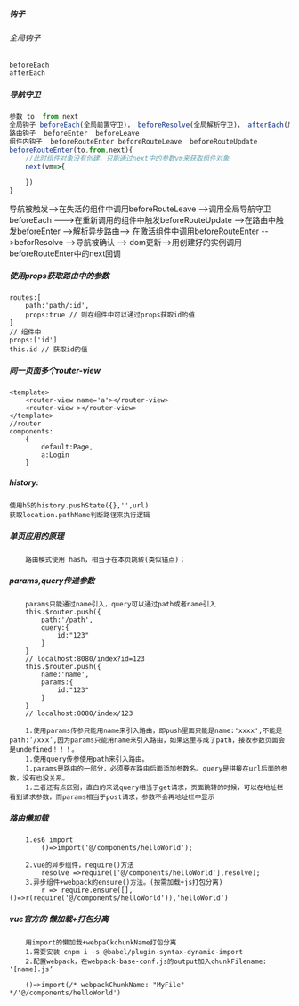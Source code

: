 ##### 钩子
###### 全局钩子
```js
beforeEach
afterEach
```

##### 导航守卫
```js
参数 to  from next
全局钩子 beforeEach(全局前置守卫)， beforeResolve(全局解析守卫)， afterEach(后置钩子，不会接收next函数)
路由钩子  beforeEnter  beforeLeave
组件内钩子  beforeRouteEnter beforeRouteLeave  beforeRouteUpdate
beforeRouteEnter(to,from,next){
    //此时组件对象没有创建，只能通过next中的参数vm来获取组件对象
    next(vm=>{

    })
}
```
导航被触发-->在失活的组件中调用beforeRouteLeave -->调用全局导航守卫beforeEach --->在重新调用的组件中触发beforeRouteUpdate
-->在路由中触发beforeEnter -->解析异步路由--> 在激活组件中调用beforeRouteEnter -->beforResolve -->导航被确认
--> dom更新-->用创建好的实例调用beforeRouteEnter中的next回调

#####  使用props获取路由中的参数

    routes:[
        path:'path/:id',
        props:true // 则在组件中可以通过props获取id的值
    ] 
    // 组件中
    props:['id']
    this.id // 获取id的值

##### 同一页面多个router-view
    <template>
        <router-view name='a'></router-view>
        <router-view ></router-view>
    </template>
    //router
    components:
        {
            default:Page,
            a:Login
        }

##### history:
	使用h5的history.pushState({},'',url)
	获取location.pathName判断路径来执行逻辑

##### 单页应用的原理
		路由模式使用 hash，相当于在本页跳转(类似锚点)；

##### params,query传递参数
		params只能通过name引入，query可以通过path或者name引入 
		this.$router.push({
			path:'/path',
			query:{
				id:"123"
			}
		}
		// localhost:8080/index?id=123
		this.$router.push({
			name:'name',
			params:{
				id:"123"
			}
		} 
		// localhost:8080/index/123
		
		1.使用params传参只能用name来引入路由，即push里面只能是name:'xxxx',不能是path:’/xxx’,因为params只能用name来引入路由，如果这里写成了path，接收参数页面会是undefined！！！。
		1.使用query传参使用path来引入路由。
		1.params是路由的一部分，必须要在路由后面添加参数名。query是拼接在url后面的参数，没有也没关系。
		1.二者还有点区别，直白的来说query相当于get请求，页面跳转的时候，可以在地址栏看到请求参数，而params相当于post请求，参数不会再地址栏中显示

##### 路由懒加载
		1.es6 import
			()=>import('@/components/helloWorld');
		
		2.vue的异步组件，require()方法
			resolve =>require(['@/components/helloWorld'],resolve);
		3.异步组件+webpack的ensure()方法。(按需加载+js打包分离)
			r => require.ensure([],()=>r(require('@/components/helloWorld')),'helloWorld')

##### vue官方的 懒加载+打包分离
		用import的懒加载+webpaCkchunkName打包分离
		1.需要安装 cnpm i -s @babel/plugin-syntax-dynamic-import
		2.配置webpack，在webpack-base-conf.js的output加入chunkFilename: ‘[name].js’ 
		
		()=>import(/* webpackChunkName: "MyFile" */'@/components/helloWorld')


​		
​		
​		
​		
​		
​		
​		
​		
​		
​		
​		
​		
​		
​		
​		
​		
​		
​		
​		
​		